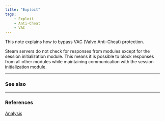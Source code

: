 ```yaml
---
title: "Exploit"
tags:
    - Exploit
    - Anti-Cheat
    - VAC
---
```


This note explains how to bypass VAC (Valve Anti-Cheat) protection.

Steam servers do not check for responses from modules except for the session initialization module. This means it is possible to block responses from all other modules while maintaining communication with the session initialization module.

---
### See also

---
### References
[Analysis](analysis)
